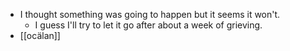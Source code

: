 - I thought something was going to happen but it seems it won't.
  - I guess I'll try to let it go after about a week of grieving.
- [[ocälan]]
